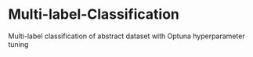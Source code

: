 # Multi-label-Classification
Multi-label classification of abstract dataset with Optuna hyperparameter tuning 
